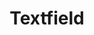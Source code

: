 ---
layout: pattern.njk
tags: 
    - legacy_fr
    - legacy_components_fr
    - page
key: textfield-legacy_fr
title: Textfield
parent: components-legacy_fr
image: legacy/overview/textfield.webp
keywords: 
order: 290
availablelanguages: 
    - de
    - en
---